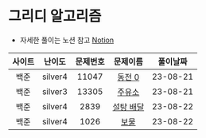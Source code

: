 # 그리디 알고리즘

- 자세한 풀이는 노션 참고
[Notion](https://xxjo053.notion.site/xxjo053/de21b1d40087438b9126682f6bc5f8ba)

| 사이트 |   난이도   | 문제번호  |                                   문제이름                                   |   풀이날짜   |
|:---:|:-------:|:-----:|:------------------------------------------------------------------------:|:--------:|
| 백준  | silver4 | 11047 | <a href="https://www.acmicpc.net/problem/11047" target="_blank">동전 0</a> | 23-08-21 |
| 백준  | silver3 | 13305 | <a href="https://www.acmicpc.net/problem/13305" target="_blank">주유소</a>  | 23-08-21 |
| 백준  | silver4 | 2839  | <a href="https://www.acmicpc.net/problem/2839" target="_blank">설탕 배달</a> | 23-08-22 |
| 백준  | silver4 | 1026  |  <a href="https://www.acmicpc.net/problem/1026" target="_blank">보물</a>   | 23-08-22 |

 
